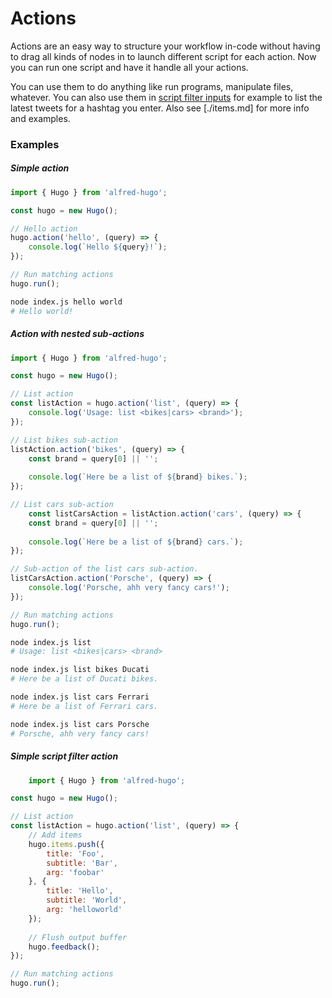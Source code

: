 # Actions

Actions are an easy way to structure your workflow in-code without having to drag all kinds of nodes in to launch different script for each action. Now you can run one script and have it handle all your actions.

You can use them to do anything like run programs, manipulate files, whatever. You can also use them in [script filter inputs](https://www.alfredapp.com/help/workflows/inputs/script-filter/) for example to list the latest tweets for a hashtag you enter. Also see [./items.md] for more info and examples.

### Examples

##### Simple action

```js
import { Hugo } from 'alfred-hugo';

const hugo = new Hugo();

// Hello action
hugo.action('hello', (query) => {    
    console.log(`Hello ${query}!`);
});

// Run matching actions
hugo.run();
```

```sh
node index.js hello world 
# Hello world!
```

##### Action with nested sub-actions

```js
import { Hugo } from 'alfred-hugo';

const hugo = new Hugo();

// List action
const listAction = hugo.action('list', (query) => {
    console.log('Usage: list <bikes|cars> <brand>');
});

// List bikes sub-action
listAction.action('bikes', (query) => {
	const brand = query[0] || '';
    
	console.log(`Here be a list of ${brand} bikes.`); 
});

// List cars sub-action
    const listCarsAction = listAction.action('cars', (query) => {
    const brand = query[0] || '';
    
    console.log(`Here be a list of ${brand} cars.`);
});

// Sub-action of the list cars sub-action.
listCarsAction.action('Porsche', (query) => {
    console.log('Porsche, ahh very fancy cars!'); 
});

// Run matching actions
hugo.run();
```

```sh
node index.js list
# Usage: list <bikes|cars> <brand>

node index.js list bikes Ducati
# Here be a list of Ducati bikes.

node index.js list cars Ferrari
# Here be a list of Ferrari cars.

node index.js list cars Porsche
# Porsche, ahh very fancy cars!
```

##### Simple script filter action

```js
    import { Hugo } from 'alfred-hugo';

const hugo = new Hugo();

// List action
const listAction = hugo.action('list', (query) => {
    // Add items
    hugo.items.push({
        title: 'Foo',
        subtitle: 'Bar',
        arg: 'foobar'
    }, {
        title: 'Hello',
        subtitle: 'World',
        arg: 'helloworld'
    });
    
    // Flush output buffer
    hugo.feedback();
});

// Run matching actions
hugo.run();
```
